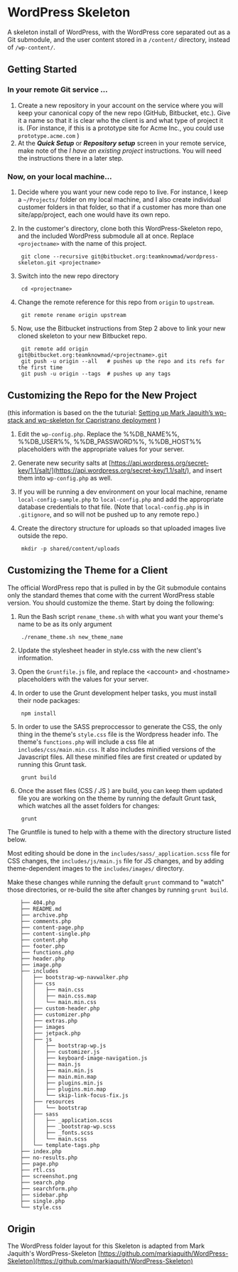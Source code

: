 # WordPress Skeleton

A skeleton install of WordPress, with the WordPress core separated out as a Git submodule, and the user content stored in a `/content/` directory, instead of `/wp-content/`.

## Getting Started

### In your remote Git service ...
1. Create a new repository in your account on the service where you will keep your canonical copy of the new repo (GitHub, Bitbucket, etc.). Give it a name so that it is clear who the client is and what type of project it is. (For instance, if this is a prototype site for Acme Inc., you could use `prototype.acme.com` )
1. At the ***Quick Setup*** or ***Repository setup*** screen in your remote service, make note of the *I have an existing project* instructions. You will need the instructions there in a later step.
### Now, on your local machine...
1. Decide where you want your new code repo to live. For instance, I keep a `~/Projects/` folder on my local machine, and I also create individual customer folders in that folder, so that if a customer has more than one site/app/project, each one would have its own repo.
1. In the customer's directory, clone both this WordPress-Skeleton repo, and the included WordPress submodule all at once. Replace `<projectname>` with the name of this project.

        git clone --recursive git@bitbucket.org:teamknowmad/wordpress-skeleton.git <projectname>
        
1. Switch into the new repo directory

        cd <projectname>

1. Change the remote reference for this repo from `origin` to `upstream`.

        git remote rename origin upstream

1. Now, use the Bitbucket instructions from Step 2 above to link your new cloned skeleton to your new Bitbucket repo.

        git remote add origin git@bitbucket.org:teamknowmad/<projectname>.git
        git push -u origin --all   # pushes up the repo and its refs for the first time
        git push -u origin --tags  # pushes up any tags 

## Customizing the Repo for the New Project

(this information is based on the the tuturial: [Setting up Mark Jaquith’s wp-stack and wp-skeleton for Capristrano deployment](http://design.zhiwan.is/setting-up-mark-jaquiths-wp-stacks-and-wp-skeleton-for-capristrano-deployment/) )

1. Edit the `wp-config.php`. Replace the %%DB_NAME%%, %%DB_USER%%, %%DB_PASSWORD%%, %%DB_HOST%% placeholders with the appropriate values for your server.
1. Generate new security salts at [https://api.wordpress.org/secret-key/1.1/salt/](https://api.wordpress.org/secret-key/1.1/salt/), and insert them into `wp-config.php` as well.
1. If you will be running a dev environment on your local machine, rename `local-config-sample.php` to `local-config.php` and add the appropriate database credentials to that file. (Note that `local-config.php` is in `.gitignore`, and so will not be pushed up to any remote repo.) 
1. Create the directory structure for uploads so that uploaded images live outside the repo.

        mkdir -p shared/content/uploads


## Customizing the Theme for a Client

The official WordPress repo that is pulled in by the Git submodule contains only the standard themes that come with the current WordPress stable version. You should customize the theme. Start by doing the following:

1. Run the Bash script `rename_theme.sh` with what you want your theme's name to be as its only argument

        ./rename_theme.sh new_theme_name
    
1. Update the stylesheet header in style.css with the new client's information.
1. Open the `Gruntfile.js` file, and replace the \<account> and \<hostname> placeholders with the values for your server.
1. In order to use the Grunt development helper tasks, you must install their node packages:

        npm install
      
1. In order to use the SASS preproccessor to generate the CSS, the only thing in the theme's `style.css` file is the Wordpress header info. The theme's `functions.php` will include a css file at `includes/css/main.min.css`. It also includes minified versions of the Javascript files. All these minified files are first created or updated by running this Grunt task.

        grunt build
        
1. Once the asset files (CSS / JS ) are build, you can keep them updated file you are working on the theme by running the default Grunt task, which watches all the asset folders for changes:

        grunt


The Gruntfile is tuned to help with a theme with the directory structure listed below.

Most editing should be done in the `includes/sass/_application.scss` file for CSS changes, the `includes/js/main.js` file for JS changes, and by adding theme-dependent images to the `includes/images/` directory.

Make these changes while running the default `grunt` command to "watch" those directories, or re-build the site after changes by running `grunt build`.

        ├── 404.php
        ├── README.md
        ├── archive.php
        ├── comments.php
        ├── content-page.php
        ├── content-single.php
        ├── content.php
        ├── footer.php
        ├── functions.php
        ├── header.php
        ├── image.php
        ├── includes
        │   ├── bootstrap-wp-navwalker.php
        │   ├── css
        │   │   ├── main.css
        │   │   ├── main.css.map
        │   │   └── main.min.css
        │   ├── custom-header.php
        │   ├── customizer.php
        │   ├── extras.php
        │   ├── images
        │   ├── jetpack.php
        │   ├── js
        │   │   ├── bootstrap-wp.js
        │   │   ├── customizer.js
        │   │   ├── keyboard-image-navigation.js
        │   │   ├── main.js
        │   │   ├── main.min.js
        │   │   ├── main.min.map
        │   │   ├── plugins.min.js
        │   │   ├── plugins.min.map
        │   │   └── skip-link-focus-fix.js
        │   ├── resources
        │   │   └── bootstrap
        │   ├── sass
        │   │   ├── _application.scss
        │   │   ├── _bootstrap-wp.scss
        │   │   ├── _fonts.scss
        │   │   └── main.scss
        │   └── template-tags.php
        ├── index.php
        ├── no-results.php
        ├── page.php
        ├── rtl.css
        ├── screenshot.png
        ├── search.php
        ├── searchform.php
        ├── sidebar.php
        ├── single.php
        └── style.css

 


## Origin

The WordPress folder layout for this Skeleton is adapted from Mark Jaquith's WordPress-Skeleton  [https://github.com/markjaquith/WordPress-Skeleton](https://github.com/markjaquith/WordPress-Skeleton)
